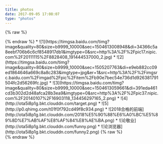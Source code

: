 ```yaml
---
title: photos
date: 2017-09-05 17:08:07
type: "photos"
---
```


{% raw %}
<style>
.photo img{
  border: 1px solid #999;
  height:150px;
  width: 150px;
}
.photo ul::after{
	clear:both;
	display:block;
content:"";
}
.photo li{
    margin: 10px;
float:left;
    list-style: none !important;
}
</style>
<div class="photo">
{% endraw %}
* ![1](https://timgsa.baidu.com/timg?image&quality=80&size=b9999_10000&sec=1504613008948&di=34366c5a8eebf706b6c6cf8548917db1&imgtype=0&src=http%3A%2F%2Fpic17.nipic.com%2F20111115%2F8828408_191444537000_2.jpg)
* ![2](https://timgsa.baidu.com/timg?image&quality=80&size=b9999_10000&sec=1505207763&di=e9eb882cc09ed1864646a669c8a8c283&imgtype=jpg&er=1&src=http%3A%2F%2Fimgsrc.baidu.com%2Fimgad%2Fpic%2Fitem%2Fb90e7bec54e736d1d926381791504fc2d56269fc.jpg)
* ![3](https://timgsa.baidu.com/timg?image&quality=80&size=b9999_10000&sec=1504613059661&di=391eda461cd3b302d2d48afca28b3ea9&imgtype=0&src=http%3A%2F%2Fpic37.nipic.com%2F20140107%2F16903118_134456297165_2.png)
* ![4](http://ota5i8p1g.bkt.clouddn.com/target.png)
* ![5](http://p0.qhimg.com/t01f0f792cd49f8c934.png)
* ![2018合格的前端](http://ota5i8p1g.bkt.clouddn.com/2018%E5%90%88%E6%A0%BC%E5%89%8D%E7%AB%AF%E8%AF%84%E8%AE%BA.png)
* ![论敬业](http://ota5i8p1g.bkt.clouddn.com/funny.png)
* ![论浏览器](http://ota5i8p1g.bkt.clouddn.com/funny2.png)
{% raw %}
</div>
{% endraw %}